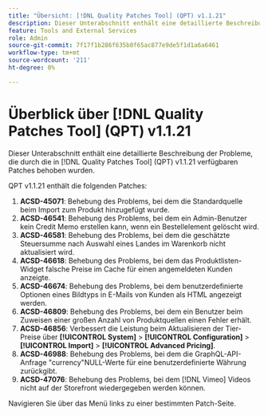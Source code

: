 ```yaml
---
title: "Übersicht: [!DNL Quality Patches Tool] (QPT) v1.1.21"
description: Dieser Unterabschnitt enthält eine detaillierte Beschreibung der Probleme, die durch die in [!DNL Quality Patches Tool]  (QPT) v1.1.21 verfügbaren Patches behoben wurden.
feature: Tools and External Services
role: Admin
source-git-commit: 7f17f1b286f635b8f65ac877e9de5f1d1a6a6461
workflow-type: tm+mt
source-wordcount: '211'
ht-degree: 0%

---
```


# Überblick über [!DNL Quality Patches Tool] (QPT) v1.1.21

Dieser Unterabschnitt enthält eine detaillierte Beschreibung der Probleme, die durch die in [!DNL Quality Patches Tool] (QPT) v1.1.21 verfügbaren Patches behoben wurden.

QPT v1.1.21 enthält die folgenden Patches:

1. **ACSD-45071**: Behebung des Problems, bei dem die Standardquelle beim Import zum Produkt hinzugefügt wurde.
1. **ACSD-46541**: Behebung des Problems, bei dem ein Admin-Benutzer kein Credit Memo erstellen kann, wenn ein Bestellelement gelöscht wird.
1. **ACSD-46581**: Behebung des Problems, bei dem die geschätzte Steuersumme nach Auswahl eines Landes im Warenkorb nicht aktualisiert wird.
1. **ACSD-46618**: Behebung des Problems, bei dem das Produktlisten-Widget falsche Preise im Cache für einen angemeldeten Kunden anzeigte.
1. **ACSD-46674**: Behebung des Problems, bei dem benutzerdefinierte Optionen eines Bildtyps in E-Mails von Kunden als HTML angezeigt werden.
1. **ACSD-46809**: Behebung des Problems, bei dem ein Benutzer beim Zuweisen einer großen Anzahl von Produktquellen einen Fehler erhält.
1. **ACSD-46856**: Verbessert die Leistung beim Aktualisieren der Tier-Preise über **[!UICONTROL System]** > **[!UICONTROL Configuration]** > **[!UICONTROL Import]** > **[!UICONTROL Advanced Pricing]**.
1. **ACSD-46988**: Behebung des Problems, bei dem die GraphQL-API-Anfrage &quot;currency&quot;NULL-Werte für eine benutzerdefinierte Währung zurückgibt.
1. **ACSD-47076**: Behebung des Problems, bei dem [!DNL Vimeo] Videos nicht auf der Storefront wiedergegeben werden können.

Navigieren Sie über das Menü links zu einer bestimmten Patch-Seite.
